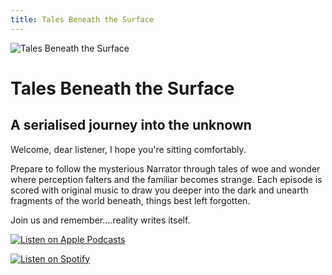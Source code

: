 ```yaml
---
title: Tales Beneath the Surface
---
```


<div class="title-card">

![Tales Beneath the Surface](/Eye-min.jpg)
# Tales Beneath the Surface

## A serialised journey into the unknown

Welcome, dear listener, I hope you're sitting comfortably.

Prepare to follow the mysterious Narrator through tales of woe and wonder where perception falters and the familiar becomes strange. Each episode is scored with original music to draw you deeper into the dark and unearth fragments of the world beneath, things best left forgotten.

Join us and remember....reality writes itself.

<div class="podcast-links">

[![Listen on Apple Podcasts](/apple.svg)](https://podcasts.apple.com/us/podcast/tales-beneath-the-surface/id1847740009)

[![Listen on Spotify](/spotify.svg)](https://open.spotify.com/show/58Ptteugb2NiJEuWEPQKgZ)
</div>

</div>
